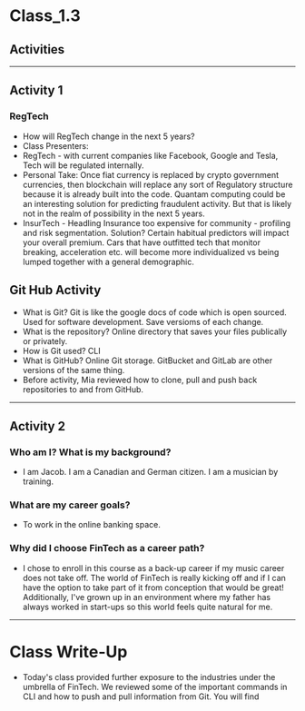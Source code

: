 # Class_1.3
## Activities
---
## Activity 1
### RegTech
* How will RegTech change in the next 5 years? 
* Class Presenters:
* RegTech - with current companies like Facebook, Google and Tesla, Tech will be regulated internally. 
* Personal Take: Once fiat currency is replaced by crypto government currencies, then blockchain will replace any sort of Regulatory structure because it is already built into the code. Quantam computing could be an interesting solution for predicting fraudulent activity. But that is likely not in the realm of possibility in the next 5 years. 
* InsurTech - Headling Insurance too expensive for community - profiling and risk segmentation. Solution? Certain habitual predictors will impact your overall premium. Cars that have outfitted tech that monitor breaking, acceleration etc. will become more individualized vs being lumped together with a general demographic.   
## Git Hub Activity
* What is Git? Git is like the google docs of code which is open sourced. Used for software development. Save versioms of each change. 
* What is the repository? Online directory that saves your files publically or privately. 
* How is Git used? CLI
* What is GitHub? Online Git storage. GitBucket and GitLab are other versions of the same thing. 
* Before activity, Mia reviewed how to clone, pull and push back repositories to and from GitHub. 
---
## Activity 2
### Who am I? What is my background?
* I am Jacob. I am a Canadian and German citizen. I am a musician by training. 
### What are my career goals?
* To work in the online banking space. 
### Why did I choose FinTech as a career path?
* I chose to enroll in this course as a back-up career if my music career does not take off. The world of FinTech is really kicking off and if I can have the option to take part of it from conception that would be great! Additionally, I've grown up in an environment where my father has always worked in start-ups so this world feels quite natural for me. 
---
# Class Write-Up
* Today's class provided further exposure to the industries under the umbrella of FinTech. We reviewed some of the important commands in CLI and how to push and pull information from Git. You will find 
